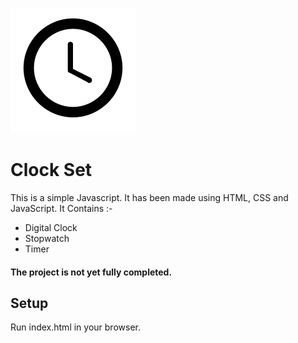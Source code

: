 ![Clock](https://raw.githubusercontent.com/satvikkaurav/NoobCC-Projects/main/Week-00-Clock/assets/icon.ico?raw=true)
# Clock Set
This is a simple Javascript. It has been made using HTML, CSS and JavaScript. 
It Contains :-
* Digital Clock
* Stopwatch
* Timer
#### The project is not yet fully completed.
## Setup
Run index.html in your browser.
